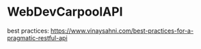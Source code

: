 # WebDevCarpoolAPI

best practices:
https://www.vinaysahni.com/best-practices-for-a-pragmatic-restful-api
